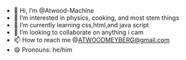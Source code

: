 - 👋 Hi, I’m @Atwood-Machine
- 👀 I’m interested in physics, cooking, and most stem things
- 🌱 I’m currently learning css,html,and java script
- 💞️ I’m looking to collaborate on anything i cam
- 📫 How to reach me @ATWOODMEYBERG@gmail.com
- 😄 Pronouns: he/him


<!---
Atwood-Machine/Atwood-Machine is a ✨ special ✨ repository because its `README.md` (this file) appears on your GitHub profile.
You can click the Preview link to take a look at your changes.
--->
